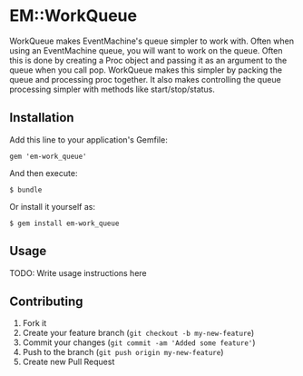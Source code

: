 # EM::WorkQueue

WorkQueue makes EventMachine's queue simpler to work with.  Often when
using an EventMachine queue, you will want to work on the
queue.  Often this is done by creating a Proc object and passing it as
an argument to the queue when you call pop.  WorkQueue makes this
simpler by packing the queue and processing proc together.  It also
makes controlling the queue processing simpler with methods like start/stop/status.

## Installation

Add this line to your application's Gemfile:

    gem 'em-work_queue'

And then execute:

    $ bundle

Or install it yourself as:

    $ gem install em-work_queue

## Usage

TODO: Write usage instructions here

## Contributing

1. Fork it
2. Create your feature branch (`git checkout -b my-new-feature`)
3. Commit your changes (`git commit -am 'Added some feature'`)
4. Push to the branch (`git push origin my-new-feature`)
5. Create new Pull Request
